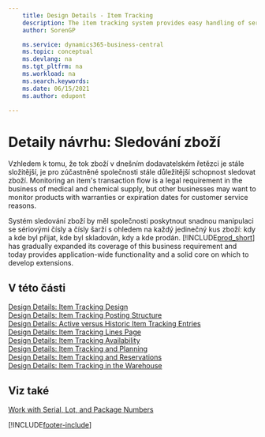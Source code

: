 ```yaml
---
    title: Design Details - Item Tracking
    description: The item tracking system provides easy handling of serial and lot numbers, which may be needed for meeting legal requirements or assist with warranty handling. 
    author: SorenGP

    ms.service: dynamics365-business-central
    ms.topic: conceptual
    ms.devlang: na
    ms.tgt_pltfrm: na
    ms.workload: na
    ms.search.keywords:
    ms.date: 06/15/2021
    ms.author: edupont

---
```

# Detaily návrhu: Sledování zboží
Vzhledem k tomu, že tok zboží v dnešním dodavatelském řetězci je stále složitější, je pro zúčastněné společnosti stále důležitější schopnost sledovat zboží. Monitoring an item's transaction flow is a legal requirement in the business of medical and chemical supply, but other businesses may want to monitor products with warranties or expiration dates for customer service reasons.

Systém sledování zboží by měl společnosti poskytnout snadnou manipulaci se sériovými čísly a čísly šarží s ohledem na každý jedinečný kus zboží: kdy a kde byl přijat, kde byl skladován, kdy a kde prodán. [!INCLUDE[prod_short](includes/prod_short.md)] has gradually expanded its coverage of this business requirement and today provides application-wide functionality and a solid core on which to develop extensions.

## V této části
[Design Details: Item Tracking Design](design-details-item-tracking-design.md)  
[Design Details: Item Tracking Posting Structure](design-details-item-tracking-posting-structure.md)  
[Design Details: Active versus Historic Item Tracking Entries](design-details-active-versus-historic-item-tracking-entries.md)  
[Design Details: Item Tracking Lines Page](design-details-item-tracking-lines-window.md)  
[Design Details: Item Tracking Availability](design-details-item-tracking-availability.md)  
[Design Details: Item Tracking and Planning](design-details-item-tracking-and-planning.md)  
[Design Details: Item Tracking and Reservations](design-details-item-tracking-and-reservations.md)  
[Design Details: Item Tracking in the Warehouse](design-details-item-tracking-in-the-warehouse.md)

## Viz také

[Work with Serial, Lot, and Package Numbers](inventory-how-work-item-tracking.md)

[!INCLUDE[footer-include](includes/footer-banner.md)]